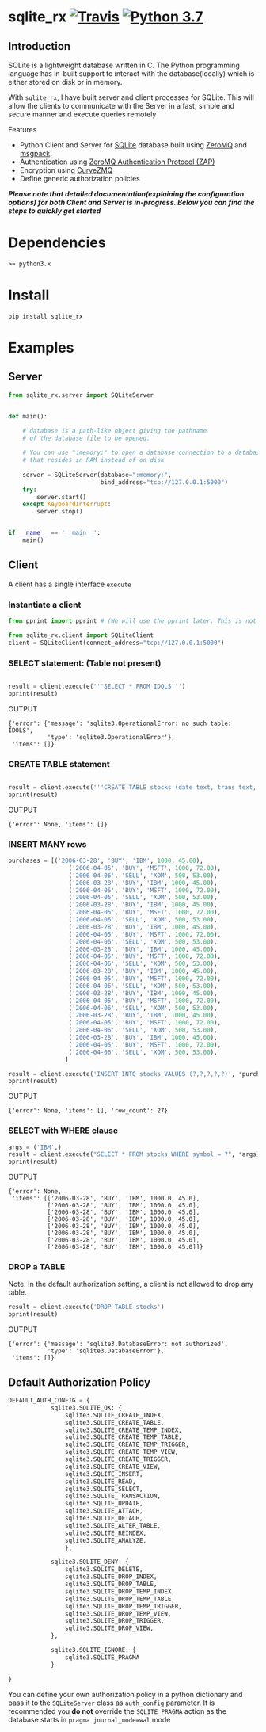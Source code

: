 # sqlite_rx [![Travis](https://travis-ci.org/aosingh/lexpy.svg?branch=master)](https://travis-ci.org/aosingh/sqlite_rx) [![Python 3.7](https://img.shields.io/badge/python-3.7-blue.svg)](https://www.python.org/downloads/release/python-370/)

## Introduction

SQLite is a lightweight database written in C. 
The Python programming language has in-built support to interact with the database(locally) which is either stored on disk or in memory.

With `sqlite_rx`, I have built server and client processes for SQLite. 
This will allow the clients to communicate with the Server in a fast, simple and secure manner and execute queries
remotely

Features

- Python Client and Server for [SQLite](https://www.sqlite.org/index.html) database built using [ZeroMQ](http://zguide.zeromq.org/page:all) and [msgpack](https://msgpack.org/index.html).
- Authentication using [ZeroMQ Authentication Protocol (ZAP)](https://rfc.zeromq.org/spec:27/ZAP/)
- Encryption using [CurveZMQ](http://curvezmq.org/)
- Define generic authorization policies


***Please note that detailed documentation(explaining the configuration options) for both Client and Server is in-progress. 
Below you can find the steps to quickly get started***

# Dependencies
    
    >= python3.x

# Install
```commandline
pip install sqlite_rx
```

# Examples

## Server

```python
from sqlite_rx.server import SQLiteServer


def main():

    # database is a path-like object giving the pathname 
    # of the database file to be opened. 
    
    # You can use ":memory:" to open a database connection to a database 
    # that resides in RAM instead of on disk
    
    server = SQLiteServer(database=":memory:",
                          bind_address="tcp://127.0.0.1:5000")
    try:
        server.start()
    except KeyboardInterrupt:
        server.stop()


if __name__ == '__main__':
    main()
```

## Client

A client has a single interface ``execute``

### Instantiate a client

```python
from pprint import pprint # (We will use the pprint later. This is not needed to instantiate an SQLite Client)

from sqlite_rx.client import SQLiteClient
client = SQLiteClient(connect_address="tcp://127.0.0.1:5000")
```

### SELECT statement: (Table not present)
```python

result = client.execute('''SELECT * FROM IDOLS''')
pprint(result)

```
OUTPUT
```text
{'error': {'message': 'sqlite3.OperationalError: no such table: IDOLS',
           'type': 'sqlite3.OperationalError'},
 'items': []}
```

### CREATE TABLE statement

```python

result = client.execute('''CREATE TABLE stocks (date text, trans text, symbol text, qty real, price real)''')
pprint(result)
```
OUTPUT
```text
{'error': None, 'items': []}
```


### INSERT MANY rows

```python
purchases = [('2006-03-28', 'BUY', 'IBM', 1000, 45.00),
                 ('2006-04-05', 'BUY', 'MSFT', 1000, 72.00),
                 ('2006-04-06', 'SELL', 'XOM', 500, 53.00),
                 ('2006-03-28', 'BUY', 'IBM', 1000, 45.00),
                 ('2006-04-05', 'BUY', 'MSFT', 1000, 72.00),
                 ('2006-04-06', 'SELL', 'XOM', 500, 53.00),
                 ('2006-03-28', 'BUY', 'IBM', 1000, 45.00),
                 ('2006-04-05', 'BUY', 'MSFT', 1000, 72.00),
                 ('2006-04-06', 'SELL', 'XOM', 500, 53.00),
                 ('2006-03-28', 'BUY', 'IBM', 1000, 45.00),
                 ('2006-04-05', 'BUY', 'MSFT', 1000, 72.00),
                 ('2006-04-06', 'SELL', 'XOM', 500, 53.00),
                 ('2006-03-28', 'BUY', 'IBM', 1000, 45.00),
                 ('2006-04-05', 'BUY', 'MSFT', 1000, 72.00),
                 ('2006-04-06', 'SELL', 'XOM', 500, 53.00),
                 ('2006-03-28', 'BUY', 'IBM', 1000, 45.00),
                 ('2006-04-05', 'BUY', 'MSFT', 1000, 72.00),
                 ('2006-04-06', 'SELL', 'XOM', 500, 53.00),
                 ('2006-03-28', 'BUY', 'IBM', 1000, 45.00),
                 ('2006-04-05', 'BUY', 'MSFT', 1000, 72.00),
                 ('2006-04-06', 'SELL', 'XOM', 500, 53.00),
                 ('2006-03-28', 'BUY', 'IBM', 1000, 45.00),
                 ('2006-04-05', 'BUY', 'MSFT', 1000, 72.00),
                 ('2006-04-06', 'SELL', 'XOM', 500, 53.00),
                 ('2006-03-28', 'BUY', 'IBM', 1000, 45.00),
                 ('2006-04-05', 'BUY', 'MSFT', 1000, 72.00),
                 ('2006-04-06', 'SELL', 'XOM', 500, 53.00),
                ]

result = client.execute('INSERT INTO stocks VALUES (?,?,?,?,?)', *purchases, execute_many=True)
pprint(result)

```
OUTPUT

```text
{'error': None, 'items': [], 'row_count': 27}
```

### SELECT with WHERE clause
```python
args = ('IBM',)
result = client.execute("SELECT * FROM stocks WHERE symbol = ?", *args)
pprint(result)

```
OUTPUT

```text
{'error': None,
 'items': [['2006-03-28', 'BUY', 'IBM', 1000.0, 45.0],
           ['2006-03-28', 'BUY', 'IBM', 1000.0, 45.0],
           ['2006-03-28', 'BUY', 'IBM', 1000.0, 45.0],
           ['2006-03-28', 'BUY', 'IBM', 1000.0, 45.0],
           ['2006-03-28', 'BUY', 'IBM', 1000.0, 45.0],
           ['2006-03-28', 'BUY', 'IBM', 1000.0, 45.0],
           ['2006-03-28', 'BUY', 'IBM', 1000.0, 45.0],
           ['2006-03-28', 'BUY', 'IBM', 1000.0, 45.0]]}
```

### DROP a TABLE

Note: In the default authorization setting, a client is not allowed to drop any table.

```python
result = client.execute('DROP TABLE stocks')
pprint(result)
```

OUTPUT

```text
{'error': {'message': 'sqlite3.DatabaseError: not authorized',
           'type': 'sqlite3.DatabaseError'},
 'items': []}
```

## Default Authorization Policy


```python
DEFAULT_AUTH_CONFIG = {
            sqlite3.SQLITE_OK: {
                sqlite3.SQLITE_CREATE_INDEX,
                sqlite3.SQLITE_CREATE_TABLE,
                sqlite3.SQLITE_CREATE_TEMP_INDEX,
                sqlite3.SQLITE_CREATE_TEMP_TABLE,
                sqlite3.SQLITE_CREATE_TEMP_TRIGGER,
                sqlite3.SQLITE_CREATE_TEMP_VIEW,
                sqlite3.SQLITE_CREATE_TRIGGER,
                sqlite3.SQLITE_CREATE_VIEW,
                sqlite3.SQLITE_INSERT,
                sqlite3.SQLITE_READ,
                sqlite3.SQLITE_SELECT,
                sqlite3.SQLITE_TRANSACTION,
                sqlite3.SQLITE_UPDATE,
                sqlite3.SQLITE_ATTACH,
                sqlite3.SQLITE_DETACH,
                sqlite3.SQLITE_ALTER_TABLE,
                sqlite3.SQLITE_REINDEX,
                sqlite3.SQLITE_ANALYZE,
                },

            sqlite3.SQLITE_DENY: {
                sqlite3.SQLITE_DELETE,
                sqlite3.SQLITE_DROP_INDEX,
                sqlite3.SQLITE_DROP_TABLE,
                sqlite3.SQLITE_DROP_TEMP_INDEX,
                sqlite3.SQLITE_DROP_TEMP_TABLE,
                sqlite3.SQLITE_DROP_TEMP_TRIGGER,
                sqlite3.SQLITE_DROP_TEMP_VIEW,
                sqlite3.SQLITE_DROP_TRIGGER,
                sqlite3.SQLITE_DROP_VIEW,
            },

            sqlite3.SQLITE_IGNORE: {
                sqlite3.SQLITE_PRAGMA
            }

}
```

You can define your own authorization policy in a python dictionary and pass it to the `SQLiteServer` class
as `auth_config` parameter.
It is recommended you **do not** override the `SQLITE_PRAGMA` action as the database starts in `pragma journal_mode=wal` mode 




